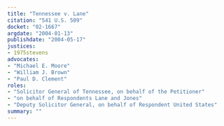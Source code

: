 ```yaml
---
title: "Tennessee v. Lane"
citation: "541 U.S. 509"
docket: "02-1667"
argdate: "2004-01-13"
publishdate: "2004-05-17"
justices:
- 1975stevens
advocates:
- "Michael E. Moore"
- "William J. Brown"
- "Paul D. Clement"
roles:
- "Solicitor General of Tennessee, on behalf of the Petitioner"
- "on behalf of Respondents Lane and Jones"
- "Deputy Solicitor General, on behalf of Respondent United States"
summary: ""
---
```


